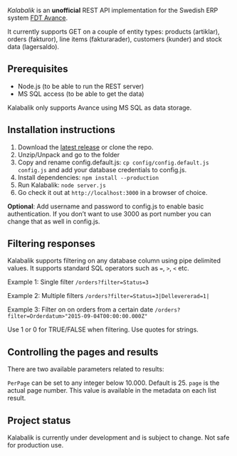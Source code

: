 _Kalabalik_ is an **unofficial** REST API implementation for the Swedish ERP system [FDT Avance](http://fdt.se/affarssystem/).

It currently supports GET on a couple of entity types: products (artiklar), orders (fakturor), line items (fakturarader), customers (kunder) and stock data (lagersaldo).

## Prerequisites

- Node.js (to be able to run the REST server)
- MS SQL access (to be able to get the data)

Kalabalik only supports Avance using MS SQL as data storage.

## Installation instructions

1. Download the [latest release](https://github.com/olssongerthel/Kalabalik/releases) or clone the repo.
2. Unzip/Unpack and go to the folder
3. Copy and rename config.default.js: `cp config/config.default.js config.js` and add your database credentials to config.js.
4. Install dependencies: `npm install --production`
5. Run Kalabalik: `node server.js`
6. Go check it out at `http://localhost:3000` in a browser of choice.

**Optional**: Add username and password to config.js to enable basic authentication. If you don’t want to use 3000 as port number you can change that as well in config.js.

## Filtering responses
Kalabalik supports filtering on any database column using pipe delimited values. It supports standard SQL operators such as `=`, `>`, `<` etc.

Example 1: Single filter
`/orders?filter=Status=3`

Example 2: Multiple filters
`/orders?filter=Status=3|Dellevererad=1|`

Example 3: Filter on on orders from a certain date
`/orders?filter=Orderdatum>"2015-09-04T00:00:00.000Z"`

Use 1 or 0 for TRUE/FALSE when filtering. Use quotes for strings.

## Controlling the pages and results

There are two available parameters related to results:

`PerPage` can be set to any integer below 10.000. Default is 25.
`page` is the actual page number. This value is available in the metadata on each list result.

## Project status

Kalabalik is currently under development and is subject to change. Not safe for production use.

